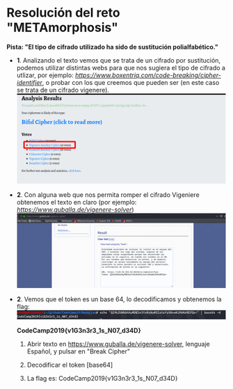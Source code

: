 # **Resolución del reto "METAmorphosis"**

**Pista: "El tipo de cifrado utilizado ha sido de sustitución polialfabético."**

- **1**. Analizando el texto vemos que se trata de un cifrado por sustitución, podemos utilizar distintas webs para que nos sugiera el tipo de cifrado a utlizar, por ejemplo: *https://www.boxentriq.com/code-breaking/cipher-identifier*, o probar con los que creemos que pueden ser (en este caso se trata de un cifrado vigenere).
![alt text](identify_cipher.png)

- **2**. Con alguna web que nos permita romper el cifrado Vigeniere obtenemos el texto en claro (por ejemplo: *https://www.guballa.de/vigenere-solver*)
![alt text](clean_text.png)

- **2**. Vemos que el token es un base 64, lo decodificamos y obtenemos la flag:
![alt text](flag.png)


  **CodeCamp2019{v1G3n3r3_1s_N07_d34D}**

  1. Abrir texto en https://www.guballa.de/vigenere-solver, lenguaje Español, y pulsar en "Break Cipher"

  2. Decodificar el token [base64]

  3. La flag es: CodeCamp2019{v1G3n3r3_1s_N07_d34D}
